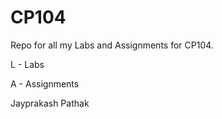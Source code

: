 # CP104

Repo for all my Labs and Assignments for CP104.

L - Labs

A - Assignments

Jayprakash Pathak
